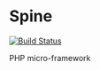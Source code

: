 Spine
=====
[![Build Status](https://travis-ci.org/cyrilperrin/Spine.svg)](https://travis-ci.org/cyrilperrin/Spine)

PHP micro-framework
